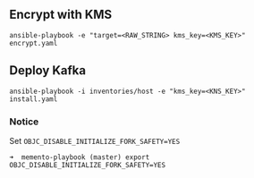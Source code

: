 ## Encrypt with KMS
```
ansible-playbook -e "target=<RAW_STRING> kms_key=<KMS_KEY>" encrypt.yaml
```

## Deploy Kafka
```
ansible-playbook -i inventories/host -e "kms_key=<KNS_KEY>" install.yaml
```

### Notice
Set `OBJC_DISABLE_INITIALIZE_FORK_SAFETY=YES`
```
➜  memento-playbook (master) export OBJC_DISABLE_INITIALIZE_FORK_SAFETY=YES
```

